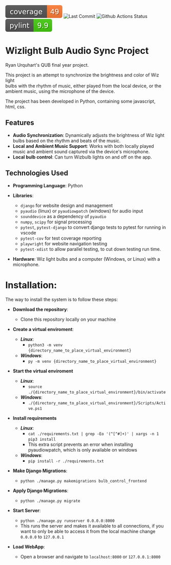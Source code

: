 ![Code Coverage](https://raw.githubusercontent.com/RyanMcClean/wizlight-music-sync/badges/coverage.svg?raw=true)
![Last Commit](https://img.shields.io/github/last-commit/RyanMcClean/wizlight-music-sync)
![Github Actions Status](https://img.shields.io/github/actions/workflow/status/RyanMcClean/wizlight-music-sync/django.yml)
![PyLint Score](https://raw.githubusercontent.com/RyanMcClean/wizlight-music-sync/badges/pylint.svg?raw=true)

# Wizlight Bulb Audio Sync Project

Ryan Urquhart's QUB final year project.

This project is an attempt to synchronize the brightness and color of Wiz
light  
bulbs with the rhythm of music, either played from the local device, or the  
ambient music, using the microphone of the device.

The project has been developed in Python, containing some javascript, html, css.

## Features

-   **Audio Synchronization**: Dynamically adjusts the brightness of Wiz light
    bulbs based on the rhythm and beats of the music.
-   **Local and Ambient Music Support**: Works with both locally played music
    and ambient sound captured via the device's microphone.
-   **Local bulb control**: Can turn Wizbulb lights on and off on the app.

## Technologies Used

-   **Programming Language**: Python

-   **Libraries**:

    -   `django` for website design and management
    -   `pyaudio` (linux) or `pyaudiowpatch` (windows) for audio input
    -   `sounddevice` as a dependency of `pyaudio`
    -   `numpy`, `scipy` for signal processing
    -   `pytest`, `pytest-django` to convert django tests to pytest for running
        in vscode
    -   `pytest-cov` for test coverage reporting
    -   `playwright` for website navigation testing
    -   `pytest-xdist` to allow parallel testing, to cut down testing run time.

-   **Hardware**: Wiz light bulbs and a computer (Windows, or Linux) with a
    microphone.

# Installation:

The way to install the system is to follow these steps:

-   **Download the repository**:

    -   Clone this repository locally on your machine

-   **Create a virtual enviroment**:

    -   **_Linux_**:
        -   `python3 -m venv {directory_name_to_place_virtual_environment}`
    -   **_Windows_**:
        -   `py -m venv {directory_name_to_place_virtual_environment}`

-   **Start the virtual enviroment**

    -   **_Linux_**:
        -   `source ./{directory_name_to_place_virtual_environment}/bin/activate`
    -   **_Windows_**:
        -   `./{directory_name_to_place_virtual_environment}/Scripts/Active.ps1`

-   **Install requirements**

    -   **_Linux_**:
        -   `cat ./requirements.txt | grep -Eo '(^[^#]+)' | xargs -n 1 pip3 install`
        -   This extra script prevents an error when installing pyaudiowpatch,
            which is only available on windows
    -   **_Windows_**:
        -   `pip install -r ./requirements.txt`

-   **Make Django Migrations**:

    -   `python ./manage.py makemigrations bulb_control_frontend`

-   **Apply Django Migrations**:

    -   `python ./manage.py migrate`

-   **Start Server**:

    -   `python ./manage.py runserver 0.0.0.0:8000`
    -   This runs the server and makes it available to all connections, if you
        want to only be able to access it from the local machine change
        `0.0.0.0` to `127.0.0.1`

-   **Load WebApp**:
    -   Open a browser and navigate to `localhost:8000` or `127.0.0.1:8000`
